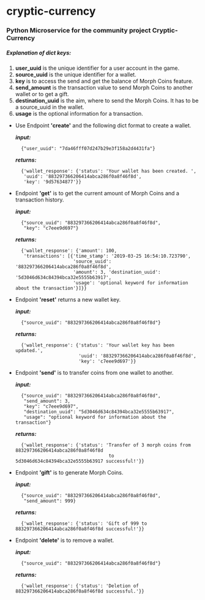 # cryptic-currency
### Python Microservice for the community project Cryptic-Currency
##### Explanation of dict keys:
1. **user_uuid** is the unique identifier for a user account in the game.
2. **source_uuid** is the unique identifier for a wallet.
3. **key** is to access the send and get the balance of Morph Coins feature.
4. **send_amount** is the transaction value to send Morph Coins to another wallet or to get a gift.
5. **destination_uuid** is the aim, where to send the Morph Coins. It has to be a source_uuid in the wallet.
6. **usage** is the optional information for a transaction.

* Use Endpoint **'create'** and the following dict format to create a wallet.

    ***input:***

        {"user_uuid": "7da46fff07d247b29e3f158a2d4431fa"}
        
    ***returns:***

        {'wallet_response': {'status': 'Your wallet has been created. ',
         'uuid': '883297366206414abca286f0a8f46f8d',
         'key': '9d57634877'}}

* Endpoint **'get'** is to get the current amount of Morph Coins and a transaction history.
    
    ***input:***
    
        {"source_uuid": "883297366206414abca286f0a8f46f8d",
         "key": "c7eee9d697"}

    ***returns:***
        
        {'wallet_response': {'amount': 100,
         'transactions': [{'time_stamp': '2019-03-25 16:54:10.723790',
                           'source_uuid': '883297366206414abca286f0a8f46f8d',
                           'amount': 3, 'destination_uuid': '5d3046d634c84394bca32e5555b63917', 
                           'usage': 'optional keyword for information about the transaction'}]}}

* Endpoint **'reset'** returns a new wallet key.
    
    ***input:***
    
        {"source_uuid": "883297366206414abca286f0a8f46f8d"}
        
    ***returns:***
    
        {'wallet_response': {'status': 'Your wallet key has been updated.',
                             'uuid': '883297366206414abca286f0a8f46f8d', 
                             'key': 'c7eee9d697'}}

* Endpoint **'send'** is to transfer coins from one wallet to another.
    
    ***input:***
    
        {"source_uuid": "883297366206414abca286f0a8f46f8d", 
         "send_amount": 3, 
         "key": "c7eee9d697", 
         "destination_uuid": "5d3046d634c84394bca32e5555b63917", 
         "usage": "optional keyword for information about the transaction"}
        
    ***returns:***
    
        {'wallet_response': {'status': 'Transfer of 3 morph coins from 883297366206414abca286f0a8f46f8d 
                                        to 5d3046d634c84394bca32e5555b63917 successful!'}}

* Endpoint **'gift'** is to generate Morph Coins.
    
    ***input:***
    
        {"source_uuid": "883297366206414abca286f0a8f46f8d", 
         "send_amount": 999}
        
    ***returns:***
    
        {'wallet_response': {'status': 'Gift of 999 to 883297366206414abca286f0a8f46f8d successful!'}}

* Endpoint **'delete'** is to remove a wallet.

    ***input:***

        {"source_uuid": "883297366206414abca286f0a8f46f8d"}
        
    ***returns:***
    
        {'wallet_response': {'status': 'Deletion of 883297366206414abca286f0a8f46f8d successful.'}}
